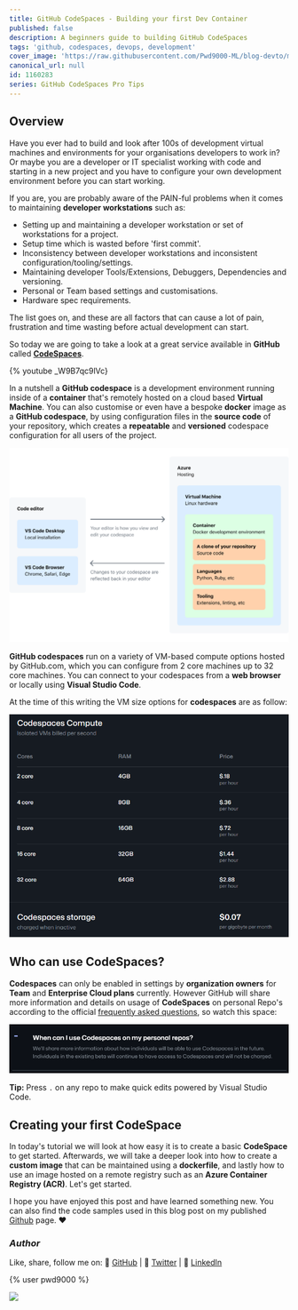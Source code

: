 ```yaml
---
title: GitHub CodeSpaces - Building your first Dev Container
published: false
description: A beginners guide to building GitHub CodeSpaces
tags: 'github, codespaces, devops, development'
cover_image: 'https://raw.githubusercontent.com/Pwd9000-ML/blog-devto/main/posts/2022-GitHub-CodeSpaces/assets/main.png'
canonical_url: null
id: 1160283
series: GitHub CodeSpaces Pro Tips
---
```


## Overview

Have you ever had to build and look after 100s of development virtual machines and environments for your organisations developers to work in?  
Or maybe you are a developer or IT specialist working with code and starting in a new project and you have to configure your own development environment before you can start working.  

If you are, you are probably aware of the PAIN-ful problems when it comes to maintaining **developer workstations** such as:  

- Setting up and maintaining a developer workstation or set of workstations for a project.
- Setup time which is wasted before 'first commit'.
- Inconsistency between developer workstations and inconsistent configuration/tooling/settings.
- Maintaining developer Tools/Extensions, Debuggers, Dependencies and versioning.
- Personal or Team based settings and customisations.
- Hardware spec requirements.

The list goes on, and these are all factors that can cause a lot of pain, frustration and time wasting before actual development can start.  

So today we are going to take a look at a great service available in **GitHub** called **[CodeSpaces](https://docs.github.com/en/codespaces)**.  

{% youtube _W9B7qc9lVc}  

In a nutshell a **GitHub codespace** is a development environment running inside of a **container** that's remotely hosted on a cloud based **Virtual Machine**. You can also customise or even have a bespoke **docker** image as a **GitHub codespace**, by using configuration files in the **source code** of your repository, which creates a **repeatable** and **versioned** codespace configuration for all users of the project.  

![image.png](https://raw.githubusercontent.com/Pwd9000-ML/blog-devto/main/posts/2022-GitHub-CodeSpaces/assets/csdiagram.png)  

**GitHub codespaces** run on a variety of VM-based compute options hosted by GitHub.com, which you can configure from 2 core machines up to 32 core machines. You can connect to your codespaces from a **web browser** or locally using **Visual Studio Code**.  

At the time of this writing the VM size options for **codespaces** are as follow:  

![image.png](https://raw.githubusercontent.com/Pwd9000-ML/blog-devto/main/posts/2022-GitHub-CodeSpaces/assets/pricing.png)  

## Who can use CodeSpaces?

**Codespaces** can only be enabled in settings by **organization owners** for **Team** and **Enterprise Cloud plans** currently. However GitHub will share more information and details on usage of **CodeSpaces** on personal Repo's according to the official [frequently asked questions](https://github.com/features/codespaces), so watch this space:  

![image.png](https://raw.githubusercontent.com/Pwd9000-ML/blog-devto/main/posts/2022-GitHub-CodeSpaces/assets/faq01.png)

**Tip:** Press `.` on any repo to make quick edits powered by Visual Studio Code.  

## Creating your first CodeSpace

In today's tutorial we will look at how easy it is to create a basic **CodeSpace** to get started. Afterwards, we will take a deeper look into how to create a **custom image** that can be maintained using a **dockerfile**, and lastly how to use an image hosted on a remote registry such as an **Azure Container Registry (ACR)**. Let's get started.  

I hope you have enjoyed this post and have learned something new. You can also find the code samples used in this blog post on my published [Github](https://github.com/Pwd9000-ML/blog-devto/tree/main/posts/2022-GitHub-CodeSpaces/code) page. :heart:

### _Author_

Like, share, follow me on: :octopus: [GitHub](https://github.com/Pwd9000-ML) | :penguin: [Twitter](https://twitter.com/pwd9000) | :space_invader: [LinkedIn](https://www.linkedin.com/in/marcel-l-61b0a96b/)

{% user pwd9000 %}

<a href="https://www.buymeacoffee.com/pwd9000"><img src="https://img.buymeacoffee.com/button-api/?text=Buy me a coffee&emoji=&slug=pwd9000&button_colour=FFDD00&font_colour=000000&font_family=Cookie&outline_colour=000000&coffee_colour=ffffff"></a>
